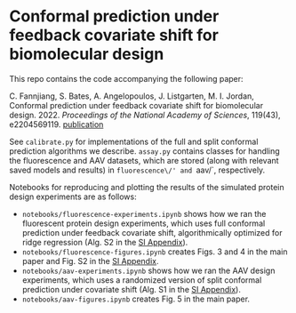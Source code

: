 # Conformal prediction under feedback covariate shift for biomolecular design
This repo contains the code accompanying the following paper:

C. Fannjiang, S. Bates, A. Angelopoulos, J. Listgarten, M. I. Jordan, Conformal prediction under feedback covariate shift for biomolecular design. 2022. *Proceedings of the National Academy of Sciences*, 119(43), e2204569119.
[publication](https://www.pnas.org/doi/10.1073/pnas.2204569119)

See `calibrate.py` for implementations of the full and split conformal prediction algorithms we describe. `assay.py` contains classes for handling the fluorescence and AAV datasets, which are stored (along with relevant saved models and results) in `fluorescence\/' and `aav\/`, respectively.

Notebooks for reproducing and plotting the results of the simulated protein design experiments are as follows:
- `notebooks/fluorescence-experiments.ipynb` shows how we ran the fluorescent protein design experiments, which uses full conformal prediction under feedback covariate shift, algorithmically optimized for ridge regression (Alg. S2 in the [SI Appendix](https://www.pnas.org/doi/10.1073/pnas.2204569119#supplementary-materials)).
- `notebooks/fluorescence-figures.ipynb` creates Figs. 3 and 4 in the main paper and Fig. S2 in the [SI Appendix](https://www.pnas.org/doi/10.1073/pnas.2204569119#supplementary-materials).
- `notebooks/aav-experiments.ipynb` shows how we ran the AAV design experiments, which uses a randomized version of split conformal prediction under covariate shift (Alg. S1 in the [SI Appendix](https://www.pnas.org/doi/10.1073/pnas.2204569119#supplementary-materials)).
- `notebooks/aav-figures.ipynb` creates Fig. 5 in the main paper.

